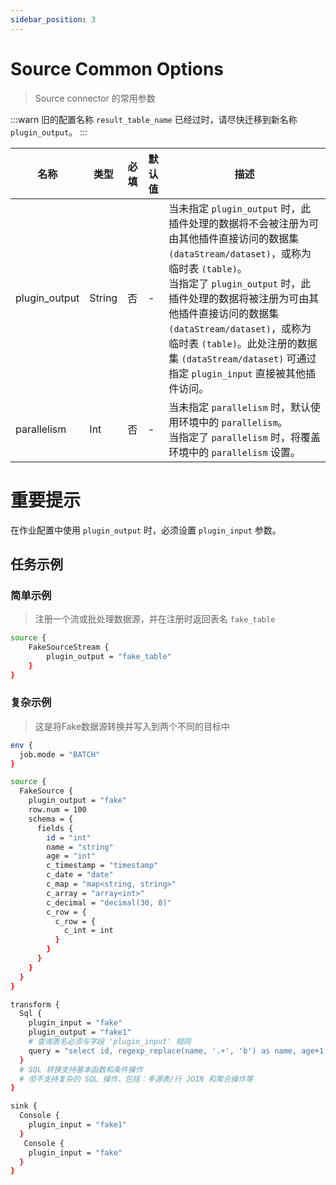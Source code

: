 ```yaml
---
sidebar_position: 3
---
```


# Source Common Options

> Source connector 的常用参数

:::warn
旧的配置名称 `result_table_name` 已经过时，请尽快迁移到新名称 `plugin_output`。
:::

| 名称            | 类型     | 必填 | 默认值 | 描述                                                                                                                                                                                                                                                           |
|---------------|--------|----|-----|--------------------------------------------------------------------------------------------------------------------------------------------------------------------------------------------------------------------------------------------------------------|
| plugin_output | String | 否  | -   | 当未指定 `plugin_output` 时，此插件处理的数据将不会被注册为可由其他插件直接访问的数据集 `(dataStream/dataset)`，或称为临时表 `(table)`。<br/>当指定了 `plugin_output` 时，此插件处理的数据将被注册为可由其他插件直接访问的数据集 `(dataStream/dataset)`，或称为临时表 `(table)`。此处注册的数据集 `(dataStream/dataset)` 可通过指定 `plugin_input` 直接被其他插件访问。 |
| parallelism   | Int    | 否  | -   | 当未指定 `parallelism` 时，默认使用环境中的 `parallelism`。<br/>当指定了 `parallelism` 时，将覆盖环境中的 `parallelism` 设置。                                                                                                                                                              |

# 重要提示

在作业配置中使用 `plugin_output` 时，必须设置 `plugin_input` 参数。

## 任务示例

### 简单示例

> 注册一个流或批处理数据源，并在注册时返回表名 `fake_table`

```bash
source {
    FakeSourceStream {
        plugin_output = "fake_table"
    }
}
```

### 复杂示例

> 这是将Fake数据源转换并写入到两个不同的目标中

```bash
env {
  job.mode = "BATCH"
}

source {
  FakeSource {
    plugin_output = "fake"
    row.num = 100
    schema = {
      fields {
        id = "int"
        name = "string"
        age = "int"
        c_timestamp = "timestamp"
        c_date = "date"
        c_map = "map<string, string>"
        c_array = "array<int>"
        c_decimal = "decimal(30, 8)"
        c_row = {
          c_row = {
            c_int = int
          }
        }
      }
    }
  }
}

transform {
  Sql {
    plugin_input = "fake"
    plugin_output = "fake1"
    # 查询表名必须与字段 'plugin_input' 相同
    query = "select id, regexp_replace(name, '.+', 'b') as name, age+1 as age, pi() as pi, c_timestamp, c_date, c_map, c_array, c_decimal, c_row from fake"
  }
  # SQL 转换支持基本函数和条件操作
  # 但不支持复杂的 SQL 操作，包括：多源表/行 JOIN 和聚合操作等
}

sink {
  Console {
    plugin_input = "fake1"
  }
   Console {
    plugin_input = "fake"
  }
}
```


